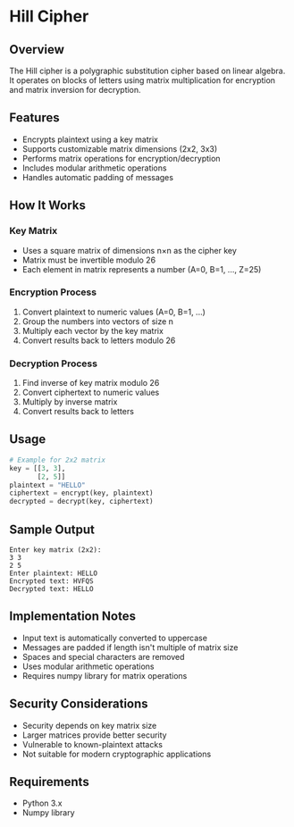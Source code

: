 # Hill Cipher

## Overview

The Hill cipher is a polygraphic substitution cipher based on linear algebra. It operates on blocks of letters using matrix multiplication for encryption and matrix inversion for decryption.

## Features

- Encrypts plaintext using a key matrix
- Supports customizable matrix dimensions (2x2, 3x3)
- Performs matrix operations for encryption/decryption
- Includes modular arithmetic operations
- Handles automatic padding of messages

## How It Works

### Key Matrix

- Uses a square matrix of dimensions n×n as the cipher key
- Matrix must be invertible modulo 26
- Each element in matrix represents a number (A=0, B=1, ..., Z=25)

### Encryption Process

1. Convert plaintext to numeric values (A=0, B=1, ...)
2. Group the numbers into vectors of size n
3. Multiply each vector by the key matrix
4. Convert results back to letters modulo 26

### Decryption Process

1. Find inverse of key matrix modulo 26
2. Convert ciphertext to numeric values
3. Multiply by inverse matrix
4. Convert results back to letters

## Usage

```python
# Example for 2x2 matrix
key = [[3, 3],
       [2, 5]]
plaintext = "HELLO"
ciphertext = encrypt(key, plaintext)
decrypted = decrypt(key, ciphertext)
```

## Sample Output

```
Enter key matrix (2x2):
3 3
2 5
Enter plaintext: HELLO
Encrypted text: HVFQS
Decrypted text: HELLO
```

## Implementation Notes

- Input text is automatically converted to uppercase
- Messages are padded if length isn't multiple of matrix size
- Spaces and special characters are removed
- Uses modular arithmetic operations
- Requires numpy library for matrix operations

## Security Considerations

- Security depends on key matrix size
- Larger matrices provide better security
- Vulnerable to known-plaintext attacks
- Not suitable for modern cryptographic applications

## Requirements

- Python 3.x
- Numpy library
